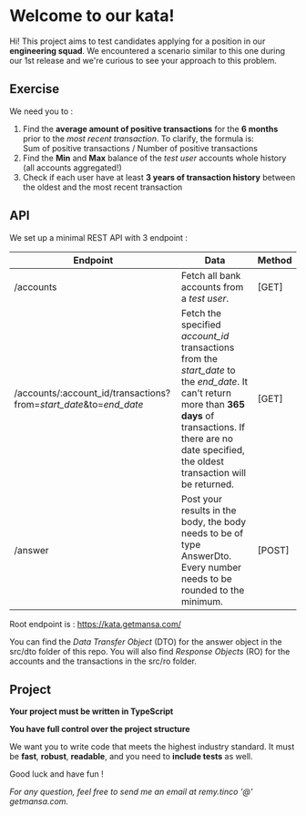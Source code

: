 # Welcome to our kata!

Hi! This project aims to test candidates applying for a position in our **engineering squad**. 
We encountered a scenario similar to this one during our 1st release and we're curious to see your approach to this problem. 

## Exercise

We need you to : 

 1. Find the **average amount of positive transactions** for the **6 months** prior to the *most recent transaction*. To clarify, the formula is:  
 Sum of positive transactions / Number of positive transactions
 2. Find the **Min** and **Max** balance of the *test user* accounts whole history (all accounts aggregated!)
 3. Check if each user have at least **3 years of transaction history** between the oldest and the most recent transaction

## API

We set up a minimal REST API with 3 endpoint :


Endpoint  | Data | Method
------------ | ------------- | ---------
/accounts | Fetch all bank accounts from a *test user*. | [GET]
/accounts/:account_id/transactions?from=*start_date*&to=*end_date* | Fetch the specified *account_id* transactions from the *start_date* to the *end_date*. It can't return more than **365 days** of transactions. If there are no date specified, the oldest transaction will be returned. | [GET]
/answer | Post your results in the body, the body needs to be of type AnswerDto. Every number needs to be rounded to the minimum. | [POST]

Root endpoint is : https://kata.getmansa.com/

You can find the *Data Transfer Object* (DTO) for the answer object in the src/dto folder of this repo. You will also find *Response Objects* (RO) for the accounts and the transactions in the src/ro folder.

## Project

**Your project must be written in TypeScript**

**You have full control over the project structure**

We want you to write code that meets the highest industry standard. It must be **fast**, **robust**, **readable**, and you need to **include tests** as well.

Good luck and have fun !

*For any question, feel free to send me an email at remy.tinco '@' getmansa.com.*
